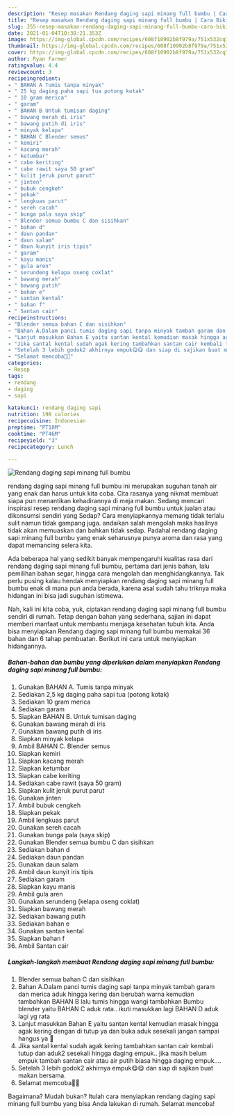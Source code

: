 ```yaml
---
description: "Resep masakan Rendang daging sapi minang full bumbu | Cara Bikin Rendang daging sapi minang full bumbu Yang Lezat"
title: "Resep masakan Rendang daging sapi minang full bumbu | Cara Bikin Rendang daging sapi minang full bumbu Yang Lezat"
slug: 355-resep-masakan-rendang-daging-sapi-minang-full-bumbu-cara-bikin-rendang-daging-sapi-minang-full-bumbu-yang-lezat
date: 2021-01-04T10:38:21.353Z
image: https://img-global.cpcdn.com/recipes/608f10902b8f979a/751x532cq70/rendang-daging-sapi-minang-full-bumbu-foto-resep-utama.jpg
thumbnail: https://img-global.cpcdn.com/recipes/608f10902b8f979a/751x532cq70/rendang-daging-sapi-minang-full-bumbu-foto-resep-utama.jpg
cover: https://img-global.cpcdn.com/recipes/608f10902b8f979a/751x532cq70/rendang-daging-sapi-minang-full-bumbu-foto-resep-utama.jpg
author: Ryan Farmer
ratingvalue: 4.4
reviewcount: 3
recipeingredient:
- " BAHAN A Tumis tanpa minyak"
- " 25 kg daging paha sapi tua potong kotak"
- " 10 gram merica"
- " garam"
- " BAHAN B Untuk tumisan daging"
- " bawang merah di iris"
- " bawang putih di iris"
- " minyak kelapa"
- " BAHAN C Blender semus"
- " kemiri"
- " kacang merah"
- " ketumbar"
- " cabe keriting"
- " cabe rawit saya 50 gram"
- " kulit jeruk purut parut"
- " jinten"
- " bubuk cengkeh"
- " pekak"
- " lengkuas parut"
- " sereh cacah"
- " bunga pala saya skip"
- " Blender semua bumbu C dan sisihkan"
- " bahan d"
- " daun pandan"
- " daun salam"
- " daun kunyit iris tipis"
- " garam"
- " kayu manis"
- " gula aren"
- " serundeng kelapa oseng coklat"
- " bawang merah"
- " bawang putih"
- " bahan e"
- " santan kental"
- " bahan f"
- " Santan cair"
recipeinstructions:
- "Blender semua bahan C dan sisihkan"
- "Bahan A.Dalam panci tumis daging sapi tanpa minyak tambah garam dan merica aduk hingga kering dan berubah warna kemudian tambahkan BAHAN B lalu tumis hingga wangi tambahkan Bumbu blender yaitu BAHAN C aduk rata.. ikuti masukkan lagi BAHAN D aduk lagi yg rata"
- "Lanjut masukkan Bahan E yaitu santan kental kemudian masak hingga agak kering dengan di tutup ya dan buka aduk sesekali jangan sampai hangus ya 🙂"
- "Jika santal kental sudah agak kering tambahkan santan cair kembali tutup dan aduk2 sesekali hingga daging empuk.. jika masih belum empuk tambah santan cair atau air putih biasa hingga daging empuk...."
- "Setelah 3 lebih godok2 akhirnya empuk😋😋 dan siap di sajikan buat makan bersama."
- "Selamat memcoba🙂🙏"
categories:
- Resep
tags:
- rendang
- daging
- sapi

katakunci: rendang daging sapi 
nutrition: 198 calories
recipecuisine: Indonesian
preptime: "PT18M"
cooktime: "PT46M"
recipeyield: "3"
recipecategory: Lunch

---
```



![Rendang daging sapi minang full bumbu](https://img-global.cpcdn.com/recipes/608f10902b8f979a/751x532cq70/rendang-daging-sapi-minang-full-bumbu-foto-resep-utama.jpg)


rendang daging sapi minang full bumbu ini merupakan suguhan tanah air yang enak dan harus untuk kita coba. Cita rasanya yang nikmat membuat siapa pun menantikan kehadirannya di meja makan.
Sedang mencari inspirasi resep rendang daging sapi minang full bumbu untuk jualan atau dikonsumsi sendiri yang Sedap? Cara menyiapkannya memang tidak terlalu sulit namun tidak gampang juga. andaikan salah mengolah maka hasilnya tidak akan memuaskan dan bahkan tidak sedap. Padahal rendang daging sapi minang full bumbu yang enak seharusnya punya aroma dan rasa yang dapat memancing selera kita.

Ada beberapa hal yang sedikit banyak mempengaruhi kualitas rasa dari rendang daging sapi minang full bumbu, pertama dari jenis bahan, lalu pemilihan bahan segar, hingga cara mengolah dan menghidangkannya. Tak perlu pusing kalau hendak menyiapkan rendang daging sapi minang full bumbu enak di mana pun anda berada, karena asal sudah tahu triknya maka hidangan ini bisa jadi suguhan istimewa.




Nah, kali ini kita coba, yuk, ciptakan rendang daging sapi minang full bumbu sendiri di rumah. Tetap dengan bahan yang sederhana, sajian ini dapat memberi manfaat untuk membantu menjaga kesehatan tubuh kita. Anda bisa menyiapkan Rendang daging sapi minang full bumbu memakai 36 bahan dan 6 tahap pembuatan. Berikut ini cara untuk menyiapkan hidangannya.

<!--inarticleads1-->

##### Bahan-bahan dan bumbu yang diperlukan dalam menyiapkan Rendang daging sapi minang full bumbu:

1. Gunakan  BAHAN A. Tumis tanpa minyak
1. Sediakan  2,5 kg daging paha sapi tua (potong kotak)
1. Sediakan  10 gram merica
1. Sediakan  garam
1. Siapkan  BAHAN B. Untuk tumisan daging
1. Gunakan  bawang merah di iris
1. Gunakan  bawang putih di iris
1. Siapkan  minyak kelapa
1. Ambil  BAHAN C. Blender semus
1. Siapkan  kemiri
1. Siapkan  kacang merah
1. Siapkan  ketumbar
1. Siapkan  cabe keriting
1. Sediakan  cabe rawit (saya 50 gram)
1. Siapkan  kulit jeruk purut parut
1. Gunakan  jinten
1. Ambil  bubuk cengkeh
1. Siapkan  pekak
1. Ambil  lengkuas parut
1. Gunakan  sereh cacah
1. Gunakan  bunga pala (saya skip)
1. Gunakan  Blender semua bumbu C dan sisihkan
1. Sediakan  bahan d
1. Sediakan  daun pandan
1. Gunakan  daun salam
1. Ambil  daun kunyit iris tipis
1. Sediakan  garam
1. Siapkan  kayu manis
1. Ambil  gula aren
1. Gunakan  serundeng (kelapa oseng coklat)
1. Siapkan  bawang merah
1. Sediakan  bawang putih
1. Sediakan  bahan e
1. Gunakan  santan kental
1. Siapkan  bahan f
1. Ambil  Santan cair




<!--inarticleads2-->

##### Langkah-langkah membuat Rendang daging sapi minang full bumbu:

1. Blender semua bahan C dan sisihkan
1. Bahan A.Dalam panci tumis daging sapi tanpa minyak tambah garam dan merica aduk hingga kering dan berubah warna kemudian tambahkan BAHAN B lalu tumis hingga wangi tambahkan Bumbu blender yaitu BAHAN C aduk rata.. ikuti masukkan lagi BAHAN D aduk lagi yg rata
1. Lanjut masukkan Bahan E yaitu santan kental kemudian masak hingga agak kering dengan di tutup ya dan buka aduk sesekali jangan sampai hangus ya 🙂
1. Jika santal kental sudah agak kering tambahkan santan cair kembali tutup dan aduk2 sesekali hingga daging empuk.. jika masih belum empuk tambah santan cair atau air putih biasa hingga daging empuk....
1. Setelah 3 lebih godok2 akhirnya empuk😋😋 dan siap di sajikan buat makan bersama.
1. Selamat memcoba🙂🙏




Bagaimana? Mudah bukan? Itulah cara menyiapkan rendang daging sapi minang full bumbu yang bisa Anda lakukan di rumah. Selamat mencoba!
